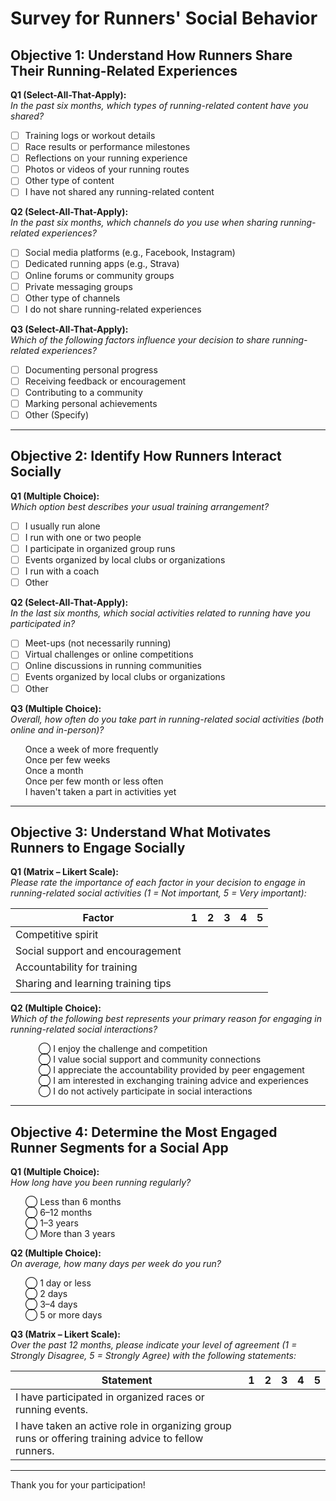 # Survey for Runners' Social Behavior

## Objective 1: Understand How Runners Share Their Running-Related Experiences

**Q1 (Select-All-That-Apply):**  
*In the past six months, which types of running-related content have you shared?*

- [ ] Training logs or workout details
- [ ] Race results or performance milestones
- [ ] Reflections on your running experience
- [ ] Photos or videos of your running routes
- [ ] Other type of content
- [ ] I have not shared any running-related content

**Q2 (Select-All-That-Apply):**  
*In the past six months, which channels do you use when sharing running-related experiences?*

- [ ] Social media platforms (e.g., Facebook, Instagram)
- [ ] Dedicated running apps (e.g., Strava)
- [ ] Online forums or community groups
- [ ] Private messaging groups
- [ ] Other type of channels
- [ ] I do not share running-related experiences

**Q3 (Select-All-That-Apply):**  
*Which of the following factors influence your decision to share running-related experiences?*

- [ ] Documenting personal progress
- [ ] Receiving feedback or encouragement
- [ ] Contributing to a community
- [ ] Marking personal achievements
- [ ] Other (Specify)

---

## Objective 2: Identify How Runners Interact Socially

**Q1 (Multiple Choice):**  
*Which option best describes your usual training arrangement?*

- [ ] I usually run alone
- [ ] I run with one or two people
- [ ] I participate in organized group runs
- [ ] Events organized by local clubs or organizations
- [ ] I run with a coach
- [ ] Other

**Q2 (Select-All-That-Apply):**  
*In the last six months, which social activities related to running have you participated in?*

- [ ] Meet-ups (not necessarily running)
- [ ] Virtual challenges or online competitions
- [ ] Online discussions in running communities
- [ ] Events organized by local clubs or organizations
- [ ] Other

**Q3 (Multiple Choice):**  
*Overall, how often do you take part in running-related social activities (both online and in-person)?*

<ul style="list-style: none">
    <li>Once a week of more frequently</li>
    <li>Once per few weeks</li>
    <li>Once a month</li>
    <li>Once per few month or less often</li>
    <li>I haven't taken a part in activities yet</li>
</ul>

---

## Objective 3: Understand What Motivates Runners to Engage Socially

**Q1 (Matrix – Likert Scale):**  
*Please rate the importance of each factor in your decision to engage in running-related social activities (1 = Not
important, 5 = Very important):*

| Factor                             | 1 | 2 | 3 | 4 | 5 |
|------------------------------------|---|---|---|---|---|
| Competitive spirit                 |   |   |   |   |   |
| Social support and encouragement   |   |   |   |   |   |
| Accountability for training        |   |   |   |   |   |
| Sharing and learning training tips |   |   |   |   |   |

**Q2 (Multiple Choice):**  
*Which of the following best represents your primary reason for engaging in running-related social interactions?*

<ul style="list-style: none; margin-left: 1.5em;">
  <li>◯ I enjoy the challenge and competition</li>
  <li>◯ I value social support and community connections</li>
  <li>◯ I appreciate the accountability provided by peer engagement</li>
  <li>◯ I am interested in exchanging training advice and experiences</li>
  <li>◯ I do not actively participate in social interactions</li>
</ul>

---

## Objective 4: Determine the Most Engaged Runner Segments for a Social App

**Q1 (Multiple Choice):**  
*How long have you been running regularly?*

<ul style="list-style: none">
  <li>◯ Less than 6 months</li>
  <li>◯ 6–12 months</li>
  <li>◯ 1–3 years</li>
  <li>◯ More than 3 years</li>
</ul>

**Q2 (Multiple Choice):**  
*On average, how many days per week do you run?*

<ul style="list-style: none">
  <li>◯ 1 day or less</li>
  <li>◯ 2 days</li>
  <li>◯ 3–4 days</li>
  <li>◯ 5 or more days</li>
</ul>

**Q3 (Matrix – Likert Scale):**  
*Over the past 12 months, please indicate your level of agreement (1 = Strongly Disagree, 5 = Strongly Agree) with the
following statements:*

| Statement                                                                                           | 1 | 2 | 3 | 4 | 5 |
|-----------------------------------------------------------------------------------------------------|---|---|---|---|---|
| I have participated in organized races or running events.                                           |   |   |   |   |   |
| I have taken an active role in organizing group runs or offering training advice to fellow runners. |   |   |   |   |   |

---

Thank you for your participation!